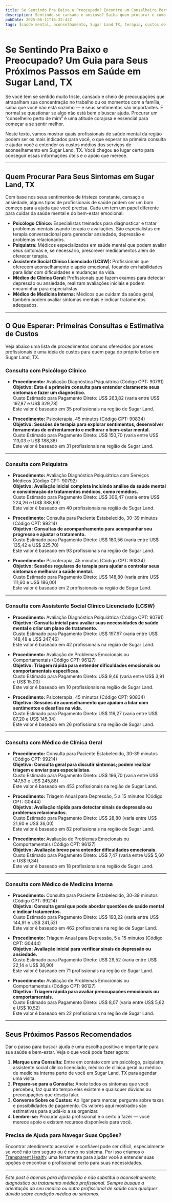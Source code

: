 ```yaml
---
title: Se Sentindo Pra Baixo e Preocupado? Encontre um Conselheiro Perto de Você em Sugar Land, TX  
description: Sentindo-se cansado e ansioso? Saiba quem procurar e como são os custos de aconselhamento perto de Sugar Land, TX, para você dar o próximo passo com cuidado.  
pubDate: 2025-06-11T16:22:43Z  
tags: [saúde mental, aconselhamento, Sugar Land TX, terapia, custos de saúde, bem-estar emocional]  
---
```


# Se Sentindo Pra Baixo e Preocupado? Um Guia para Seus Próximos Passos em Saúde em Sugar Land, TX

Se você tem se sentido muito triste, cansado e cheio de preocupações que atrapalham sua concentração no trabalho ou os momentos com a família, saiba que você não está sozinho — e seus sentimentos são importantes. É normal se questionar se algo não está bem e buscar ajuda. Procurar um “conselheiro perto de mim” é uma atitude corajosa e essencial para começar a se sentir melhor.

Neste texto, vamos mostrar quais profissionais de saúde mental da região podem ser os mais indicados para você, o que esperar na primeira consulta e ajudar você a entender os custos médios dos serviços de aconselhamento em Sugar Land, TX. Você chegou ao lugar certo para conseguir essas informações úteis e o apoio que merece.

---

## Quem Procurar Para Seus Sintomas em Sugar Land, TX

Com base nos seus sentimentos de tristeza constante, cansaço e ansiedade, alguns tipos de profissionais de saúde podem ser um bom começo para a ajuda que você precisa. Cada um tem um papel diferente para cuidar da saúde mental e do bem-estar emocional:

- **Psicólogo Clínico:** Especialistas treinados para diagnosticar e tratar problemas mentais usando terapia e avaliações. São especialistas em terapia conversacional para gerenciar ansiedade, depressão e problemas relacionados.
- **Psiquiatra:** Médicos especializados em saúde mental que podem avaliar seus sintomas e, se necessário, prescrever medicamentos além de oferecer terapia.
- **Assistente Social Clínico Licenciado (LCSW):** Profissionais que oferecem aconselhamento e apoio emocional, focando em habilidades para lidar com dificuldades e mudanças na vida.
- **Médico de Clínica Geral:** Profissionais que fazem exames para detectar depressão ou ansiedade, realizam avaliações iniciais e podem encaminhar para especialistas.
- **Médico de Medicina Interna:** Médicos que cuidam da saúde geral, também podem avaliar sintomas mentais e indicar tratamentos adequados.

---

## O Que Esperar: Primeiras Consultas e Estimativa de Custos

Veja abaixo uma lista de procedimentos comuns oferecidos por esses profissionais e uma ideia de custos para quem paga do próprio bolso em Sugar Land, TX.

### Consulta com Psicólogo Clínico

- **Procedimento:** Avaliação Diagnóstica Psiquiátrica (Código CPT: 90791)  
  **Objetivo:** **Esta é a primeira consulta para entender claramente seus sintomas e fazer um diagnóstico.**  
  Custo Estimado para Pagamento Direto: US$ 263,82 (varia entre US$ 197,87 e US$ 329,78)  
  Este valor é baseado em 35 profissionais na região de Sugar Land.

- **Procedimento:** Psicoterapia, 45 minutos (Código CPT: 90834)  
  **Objetivo:** **Sessões de terapia para explorar sentimentos, desenvolver ferramentas de enfrentamento e melhorar o bem-estar mental.**  
  Custo Estimado para Pagamento Direto: US$ 150,70 (varia entre US$ 113,03 e US$ 188,38)  
  Este valor é baseado em 31 profissionais na região de Sugar Land.

---

### Consulta com Psiquiatra

- **Procedimento:** Avaliação Diagnóstica Psiquiátrica com Serviços Médicos (Código CPT: 90792)  
  **Objetivo:** **Avaliação inicial completa incluindo análise da saúde mental e consideração de tratamentos médicos, como remédios.**  
  Custo Estimado para Pagamento Direto: US$ 306,47 (varia entre US$ 224,26 e US$ 388,69)  
  Este valor é baseado em 40 profissionais na região de Sugar Land.

- **Procedimento:** Consulta para Paciente Estabelecido, 30-39 minutos (Código CPT: 99214)  
  **Objetivo:** **Consultas de acompanhamento para acompanhar seu progresso e ajustar o tratamento.**  
  Custo Estimado para Pagamento Direto: US$ 180,56 (varia entre US$ 135,42 e US$ 225,70)  
  Este valor é baseado em 93 profissionais na região de Sugar Land.

- **Procedimento:** Psicoterapia, 45 minutos (Código CPT: 90834)  
  **Objetivo:** **Sessões regulares de terapia para ajudar a controlar seus sintomas e melhorar a saúde mental.**  
  Custo Estimado para Pagamento Direto: US$ 148,80 (varia entre US$ 111,60 e US$ 186,00)  
  Este valor é baseado em 2 profissionais na região de Sugar Land.

---

### Consulta com Assistente Social Clínico Licenciado (LCSW)

- **Procedimento:** Avaliação Diagnóstica Psiquiátrica (Código CPT: 90791)  
  **Objetivo:** **Consulta inicial para avaliar suas necessidades de saúde mental e criar um plano de tratamento.**  
  Custo Estimado para Pagamento Direto: US$ 197,97 (varia entre US$ 148,48 e US$ 247,46)  
  Este valor é baseado em 42 profissionais na região de Sugar Land.

- **Procedimento:** Avaliação de Problemas Emocionais ou Comportamentais (Código CPT: 96127)  
  **Objetivo:** **Triagem rápida para entender dificuldades emocionais ou comportamentais específicas.**  
  Custo Estimado para Pagamento Direto: US$ 9,46 (varia entre US$ 3,91 e US$ 15,00)  
  Este valor é baseado em 10 profissionais na região de Sugar Land.

- **Procedimento:** Psicoterapia, 45 minutos (Código CPT: 90834)  
  **Objetivo:** **Sessões de aconselhamento que ajudam a lidar com sentimentos e desafios na vida.**  
  Custo Estimado para Pagamento Direto: US$ 116,27 (varia entre US$ 87,20 e US$ 145,34)  
  Este valor é baseado em 26 profissionais na região de Sugar Land.

---

### Consulta com Médico de Clínica Geral

- **Procedimento:** Consulta para Paciente Estabelecido, 30-39 minutos (Código CPT: 99214)  
  **Objetivo:** **Consulta geral para discutir sintomas; podem realizar triagem e enviar para especialistas.**  
  Custo Estimado para Pagamento Direto: US$ 196,70 (varia entre US$ 147,53 e US$ 245,88)  
  Este valor é baseado em 453 profissionais na região de Sugar Land.

- **Procedimento:** Triagem Anual para Depressão, 5 a 15 minutos (Código CPT: G0444)  
  **Objetivo:** **Avaliação rápida para detectar sinais de depressão ou problemas relacionados.**  
  Custo Estimado para Pagamento Direto: US$ 28,80 (varia entre US$ 21,60 e US$ 36,00)  
  Este valor é baseado em 82 profissionais na região de Sugar Land.

- **Procedimento:** Avaliação de Problemas Emocionais ou Comportamentais (Código CPT: 96127)  
  **Objetivo:** **Avaliação breve para entender dificuldades emocionais.**  
  Custo Estimado para Pagamento Direto: US$ 7,47 (varia entre US$ 5,60 e US$ 9,34)  
  Este valor é baseado em 18 profissionais na região de Sugar Land.

---

### Consulta com Médico de Medicina Interna

- **Procedimento:** Consulta para Paciente Estabelecido, 30-39 minutos (Código CPT: 99214)  
  **Objetivo:** **Consulta geral que pode abordar questões de saúde mental e indicar tratamentos.**  
  Custo Estimado para Pagamento Direto: US$ 193,22 (varia entre US$ 144,91 e US$ 241,52)  
  Este valor é baseado em 462 profissionais na região de Sugar Land.

- **Procedimento:** Triagem Anual para Depressão, 5 a 15 minutos (Código CPT: G0444)  
  **Objetivo:** **Avaliação inicial para verificar sinais de depressão ou ansiedade.**  
  Custo Estimado para Pagamento Direto: US$ 29,52 (varia entre US$ 22,14 e US$ 36,90)  
  Este valor é baseado em 71 profissionais na região de Sugar Land.

- **Procedimento:** Avaliação de Problemas Emocionais ou Comportamentais (Código CPT: 96127)  
  **Objetivo:** **Triagem rápida para avaliar preocupações emocionais ou comportamentais.**  
  Custo Estimado para Pagamento Direto: US$ 8,07 (varia entre US$ 5,62 e US$ 10,52)  
  Este valor é baseado em 22 profissionais na região de Sugar Land.

---

## Seus Próximos Passos Recomendados

Dar o passo para buscar ajuda é uma escolha positiva e importante para sua saúde e bem-estar. Veja o que você pode fazer agora:

1. **Marque uma Consulta:** Entre em contato com um psicólogo, psiquiatra, assistente social clínico licenciado, médico de clínica geral ou médico de medicina interna perto de você em Sugar Land, TX para agendar uma visita.  
2. **Prepare-se para a Consulta:** Anote todos os sintomas que você percebeu, faz quanto tempo eles existem e quaisquer dúvidas ou preocupações que deseja falar.  
3. **Converse Sobre os Custos:** Ao ligar para marcar, pergunte sobre taxas e possibilidades de pagamento. Os valores aqui mostrados são estimativas para ajudá-lo a se organizar.  
4. **Lembre-se:** Procurar ajuda profissional é o certo a fazer — você merece apoio e existem recursos disponíveis para você.

### Precisa de Ajuda para Navegar Suas Opções?

Encontrar atendimento acessível e confiável pode ser difícil, especialmente se você não tem seguro ou é novo no sistema. Por isso criamos o [Transparent Health](https://transparenthealth.ai): uma ferramenta para ajudar você a entender suas opções e encontrar o profissional certo para suas necessidades.

---

*Este post é apenas para informação e não substitui o aconselhamento, diagnóstico ou tratamento médico profissional. Sempre busque a orientação do seu médico ou outro profissional de saúde com qualquer dúvida sobre condição médica ou sintomas.*